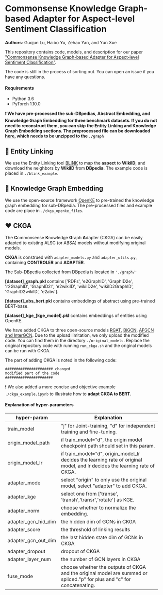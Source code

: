 # Commonsense Knowledge Graph-based Adapter for Aspect-level Sentiment Classification

**Authors**: Guojun Lu, Haibo Yu, Zehao Yan, and Yun Xue

This repository contains code, models, and description for our paper ["Commonsense Knowledge Graph-based Adapter for Aspect-level Sentiment Classification"]().

The code is still in the process of sorting out. You can open an issue if you have any questions.

#### 

#### Requirements

+ Python 3.6
+ PyTorch 1.10.0



**❗ We have pre-processed the sub-DBpedias, Abstract Embedding, and Knowledge Graph Embedding for three benchmark datasets. If you do not need to reconstruct them, you can skip the Entity Linking and Knowledge Graph Embedding sections. The preprocessed file can be downloaded [here](https://drive.google.com/file/d/1dM_ishv7-UIn8i1UDiudZYyxG0eq3n6Z/view?usp=sharing), which needs to be unzipped to the ```./graph```**



## 🧰 Entity Linking 

We use the Entity Linking tool [BLINK](https://github.com/facebookresearch/BLINK) to map the **aspect** to **WikiID**, and download the neighbors by **WikiID** from **DBpedia**. The example code is placed in ```./blink_example```.



## 📁 Knowledge Graph Embedding

We use the open-source framework [OpenKE](https://github.com/thunlp/OpenKE) to pre-trained the knowledge graph embedding for sub-DBpedia. The pre-processed files and example code are place in ```./ckga_openke_files```.



## ❤️ CKGA

The **C**ommonsense **K**nowledge **G**raph **A**dapter (CKGA) can be easily adapted to existing ALSC (or ABSA) models without modifying original models. 

**CKGA** is construed with ```adapter_models.py``` and ```adapter_utils.py```, containing **CONTROLER** and **ADAPTER**.

The Sub-DBpedia collected from DBpedia is located in ```'./graph/'```

**[dataset]_graph.pkl** contains ['RDFs', 'e2GraphID', 'GraphID2e', 'r2GraphID', 'GraphID2r', 'e2wikiID', 'wikiID2e', 'wikiID2GraphID', 'GraphID2wikiID', 'e2abs'].

**[dataset]_abs_bert.pkl** contains embeddings of abstract using pre-trained BERT-base.

**[dataset]\_kge\_[kge_model].pkl** contains embeddings of entities using OpenKE.



We have added CKGA to three open-source models [RGAT](https://github.com/shenwzh3/RGAT-ABSA), [BiGCN](https://github.com/NLPWM-WHU/BiGCN), [AFGCN and InterGCN](https://github.com/BinLiang-NLP/InterGCN-ABSA). Due to the upload  limitation, we only upload the modified code. You can find them in the directory ```./original_models```. Replace the original repository code with running  ```run_ckga.sh``` and the original models can be run with CKGA.

The part of adding CKGA is noted in the following code:

```python3
###################### changed
modified part of the code 
######################
```



❗ We also added a more concise and objective example ```./ckga_example.ipynb``` to illustrate how to **adapt CKGA to BERT**.





#### **Explanation of hyper-parameters**

| hyper-param         | Explanation                                                  |
| ------------------- | ------------------------------------------------------------ |
| train_model         | "j" for Joint-training, "d" for independent training and fine-tuning. |
| origin_model_path   | if train_model="d", the origin model checkpoint path should set in this param. |
| origin_model_lr     | if train_model="d", origin_model_lr decides the learning rate of original model, and lr decides the learning rate of CKGA. |
| adapter_mode        | select "origin" to only use the original model, select "adapter" to add CKGA. |
| adapter_kge         | select one from ['transe', 'transh','transr','rotate'] as KGE. |
| adapter_norm        | choose whether to normalize the embedding.                   |
| adapter_gcn_hid_dim | the hidden dim of GCNs in CKGA                               |
| adapter_score       | the threshold of linking results                             |
| adapter_gcn_out_dim | the last hidden state dim of GCNs in CKGA                    |
| adapter_dropout     | dropout of CKGA                                              |
| adapter_layer_num   | the number of GCN layers in CKGA                             |
| fuse_mode           | choose whether the outputs of CKGA and the original model are summed or spliced."p" for plus and "c" for concatenating. |
